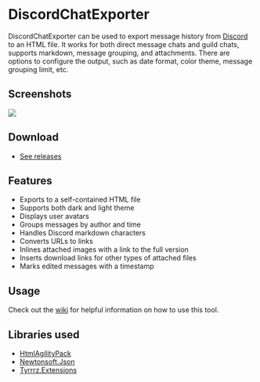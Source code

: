 # DiscordChatExporter

DiscordChatExporter can be used to export message history from [Discord](https://discordapp.com) to an HTML file. It works for both direct message chats and guild chats, supports markdown, message grouping, and attachments. There are options to configure the output, such as date format, color theme, message grouping limit, etc.

## Screenshots

![](http://www.tyrrrz.me/Projects/DiscordChatExporter/Images/1.png)

## Download

- [See releases](https://github.com/Tyrrrz/DiscordChatExporter/releases)

## Features

- Exports to a self-contained HTML file
- Supports both dark and light theme
- Displays user avatars
- Groups messages by author and time
- Handles Discord markdown characters
- Converts URLs to links
- Inlines attached images with a link to the full version
- Inserts download links for other types of attached files
- Marks edited messages with a timestamp

## Usage

Check out the [wiki](https://github.com/Tyrrrz/DiscordChatExporter/wiki) for helpful information on how to use this tool.

## Libraries used

- [HtmlAgilityPack](https://github.com/zzzprojects/html-agility-pack)
- [Newtonsoft.Json](https://github.com/JamesNK/Newtonsoft.Json)
- [Tyrrrz.Extensions](https://github.com/Tyrrrz/Extensions)
